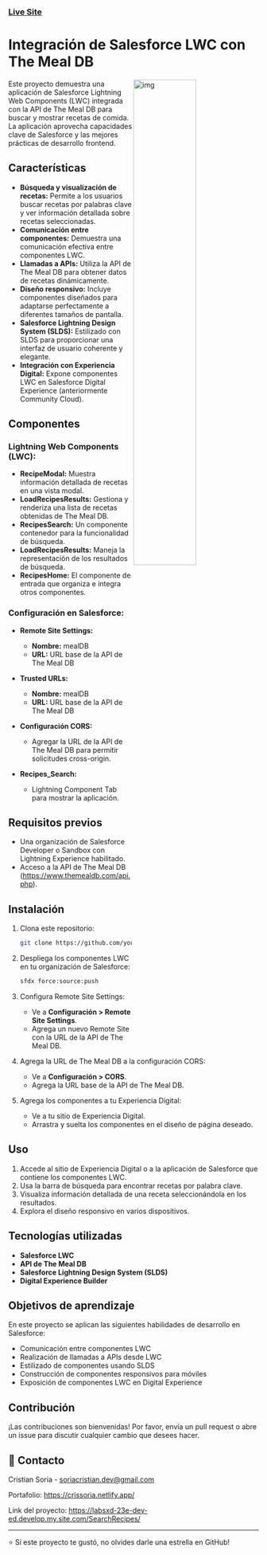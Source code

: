 ### [Live Site](https://labsxd-23e-dev-ed.develop.my.site.com/SearchRecipes/)
# Integración de Salesforce LWC con The Meal DB
<img src="https://i.ibb.co/GF4B4sP/Recipe-Search.png" align="right" alt="img" width="50%" height="auto" border="0">

Este proyecto demuestra una aplicación de Salesforce Lightning Web Components (LWC) integrada con la API de The Meal DB para buscar y mostrar recetas de comida. La aplicación aprovecha capacidades clave de Salesforce y las mejores prácticas de desarrollo frontend.

## Características

- **Búsqueda y visualización de recetas:** Permite a los usuarios buscar recetas por palabras clave y ver información detallada sobre recetas seleccionadas.
- **Comunicación entre componentes:** Demuestra una comunicación efectiva entre componentes LWC.
- **Llamadas a APIs:** Utiliza la API de The Meal DB para obtener datos de recetas dinámicamente.
- **Diseño responsivo:** Incluye componentes diseñados para adaptarse perfectamente a diferentes tamaños de pantalla.
- **Salesforce Lightning Design System (SLDS):** Estilizado con SLDS para proporcionar una interfaz de usuario coherente y elegante.
- **Integración con Experiencia Digital:** Expone componentes LWC en Salesforce Digital Experience (anteriormente Community Cloud).

## Componentes

### Lightning Web Components (LWC):

- **RecipeModal:** Muestra información detallada de recetas en una vista modal.
- **LoadRecipesResults:** Gestiona y renderiza una lista de recetas obtenidas de The Meal DB.
- **RecipesSearch:** Un componente contenedor para la funcionalidad de búsqueda.
- **LoadRecipesResults:** Maneja la representación de los resultados de búsqueda.
- **RecipesHome:** El componente de entrada que organiza e integra otros componentes.

### Configuración en Salesforce:

- **Remote Site Settings:**
  - **Nombre:** mealDB
  - **URL:** URL base de la API de The Meal DB

- **Trusted URLs:**
  - **Nombre:** mealDB
  - **URL:** URL base de la API de The Meal DB

- **Configuración CORS:**
  - Agregar la URL de la API de The Meal DB para permitir solicitudes cross-origin.
- **Recipes_Search:**
  - Lightning Component Tab para mostrar la aplicación.

## Requisitos previos

- Una organización de Salesforce Developer o Sandbox con Lightning Experience habilitado.
- Acceso a la API de The Meal DB (https://www.themealdb.com/api.php).

## Instalación

1. Clona este repositorio:
   ```bash
   git clone https://github.com/your-repo/salesforce-lwc-mealdb.git
   ```

2. Despliega los componentes LWC en tu organización de Salesforce:
   ```bash
   sfdx force:source:push
   ```

3. Configura Remote Site Settings:
   - Ve a **Configuración > Remote Site Settings**.
   - Agrega un nuevo Remote Site con la URL de la API de The Meal DB.

4. Agrega la URL de The Meal DB a la configuración CORS:
   - Ve a **Configuración > CORS**.
   - Agrega la URL base de la API de The Meal DB.

5. Agrega los componentes a tu Experiencia Digital:
   - Ve a tu sitio de Experiencia Digital.
   - Arrastra y suelta los componentes en el diseño de página deseado.

## Uso

1. Accede al sitio de Experiencia Digital o a la aplicación de Salesforce que contiene los componentes LWC.
2. Usa la barra de búsqueda para encontrar recetas por palabra clave.
3. Visualiza información detallada de una receta seleccionándola en los resultados.
4. Explora el diseño responsivo en varios dispositivos.

## Tecnologías utilizadas

- **Salesforce LWC**
- **API de The Meal DB**
- **Salesforce Lightning Design System (SLDS)**
- **Digital Experience Builder**

## Objetivos de aprendizaje

En este proyecto se aplican las siguientes habilidades de desarrollo en Salesforce:

- Comunicación entre componentes LWC
- Realización de llamadas a APIs desde LWC
- Estilizado de componentes usando SLDS
- Construcción de componentes responsivos para móviles
- Exposición de componentes LWC en Digital Experience

## Contribución

¡Las contribuciones son bienvenidas! Por favor, envía un pull request o abre un issue para discutir cualquier cambio que desees hacer.

## 🤝 Contacto
Cristian Soria - soriacristian.dev@gmail.com

Portafolio: https://crissoria.netlify.app/

Link del proyecto: https://labsxd-23e-dev-ed.develop.my.site.com/SearchRecipes/


---
⭐️ Si este proyecto te gustó, no olvides darle una estrella en GitHub!
